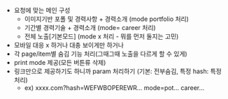 
- 요청에 맞는 메인 구성
  - 이미지기반 포폴 및 경력사항 + 경력소개 (mode portfolio 처리)
  - 기간별 경력기술 + 경력소개 (mode= career 처리)
  - 전체 노출[기본모드] (mode x 처리 - 뭐를 먼저 둘지는 고민)
- 모바일 대응 x 하거나 대충 보이게만 하거나
- 각 page/item별 숨김 기능 처리(그때그때 노출을 다르게 할 수 있게)
- print mode 제공(모든 버튼류 삭제)
- 링크만으로 제공하기도 하니까 param 처리하기 (기본: 전부숨김, 특정 hash: 특정 처리)
  - ex) xxxx.com?hash=WEFWBOPEREWR... mode=pot... career... 
